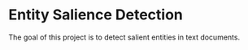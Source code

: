 # Entity Salience Detection

The goal of this project is to detect salient entities in text documents.